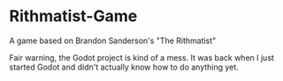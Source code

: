 # Rithmatist-Game
A game based on Brandon Sanderson's "The Rithmatist"

Fair warning, the Godot project is kind of a mess. It was back when I just started Godot and didn't actually know how to do anything yet.
